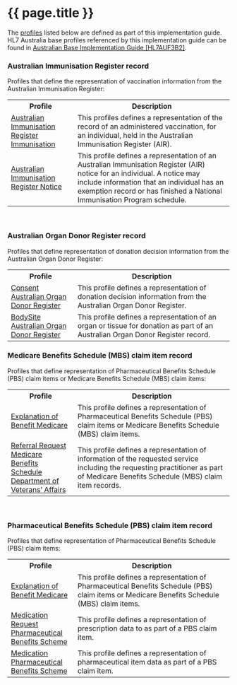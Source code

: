 # {{ page.title }}
The [profiles](http://hl7.org/fhir/STU3/profiling.html) listed below are defined as part of this implementation guide. HL7 Australia base profiles referenced by this implementation guide can be found in [Australian Base Implementation Guide [HL7AUF3B2]](index.html#HL7FHIR3).

###  Australian Immunisation Register record

Profiles that define the representation of vaccination information from the Australian Immunisation Register:

<table class="list" width="100%">
  <tbody>
   <col width="30%" />
   <col width="70%" />
  <tr>
     <th>Profile</th>
     <th>Description</th>
  </tr>
  <tr>
     <td><a href="StructureDefinition-immunization-air.html">Australian Immunisation Register Immunisation</a></td>
     <td>This profiles defines a representation of the record of an administered vaccination, for an individual, held in the Australian Immunisation Register (AIR).</td>
  </tr>
   <tr>
      <td><a href="StructureDefinition-flag-air-1.html">Australian Immunisation Register Notice</a></td>
      <td>This profile defines a representation of an Australian Immunisation Register (AIR) notice for an individual. A notice may include information that an individual has an exemption record or has finished a National Immunisation Program schedule.</td>
   </tr> 
 </tbody>   
</table>
<br/>

### Australian Organ Donor Register record

Profiles that define representation of donation decision information from the Australian Organ Donor Register:

<table class="list" width="100%">
  <tbody>
     <col width="30%" />
     <col width="70%" />
     <tr>
       <th>Profile</th>
       <th>Description</th>
     </tr>
     <tr>
       <td><a href="StructureDefinition-consent-aodr.html">Consent Australian Organ Donor Register </a></td>
       <td>This profile defines a representation of donation decision information from the Australian Organ Donor Register.</td>
     </tr>
     <tr>
       <td><a href="StructureDefinition-bodysite-aodr.html">BodySite Australian Organ Donor Register</a></td>
       <td>This profile defines a representation of an organ or tissue for donation as part of an Australian Organ Donor Register record.</td>
     </tr>
  </tbody>
</table>

###  Medicare Benefits Schedule (MBS) claim item record

Profiles that define representation of Pharmaceutical Benefits Schedule (PBS) claim items or Medicare Benefits Schedule (MBS) claim items:

<table class="list" width="100%">
   <tbody>
      <col width="30%" />
      <col width="70%" />
      <tr>
         <th>Profile</th>
         <th>Description</th>
      </tr>
      <tr>
         <td><a href="StructureDefinition-explanationofbenefit-medicare.html">Explanation of Benefit Medicare</a></td>
         <td>This profile defines a representation of Pharmaceutical Benefits Schedule (PBS) claim items or Medicare Benefits Schedule (MBS) claim items.</td>
      </tr>
      <tr>
         <td><a href="StructureDefinition-referralrequest-mbsdva.html">Referral Request Medicare Benefits Schedule Department of Veterans’ Affairs</a></td>
         <td>This profile defines a representation of information of the requested service including the requesting practitioner as part of Medicare Benefits Schedule (MBS) claim item records.</td>
       </tr>
 </tbody>
</table>
<br/>

###  Pharmaceutical Benefits Schedule (PBS) claim item record

Profiles that define representation of Pharmaceutical Benefits Schedule (PBS) claim items:

<table class="list" width="100%">
   <tbody>
      <col width="30%" />
      <col width="70%" />
      <tr>
         <th>Profile</th>
         <th>Description</th>
      </tr>
      <tr>
         <td><a href="StructureDefinition-explanationofbenefit-medicare.html">Explanation of Benefit Medicare</a></td>
         <td>This profile defines a representation of Pharmaceutical Benefits Schedule (PBS) claim items or Medicare Benefits Schedule (MBS) claim items.</td>
      </tr>
      <tr>
         <td><a href="StructureDefinition-medicationrequest-pbs.html">Medication Request Pharmaceutical Benefits Scheme</a></td>
         <td>This profile defines a representation of prescription data to as part of a PBS claim item.</td>
      </tr>
      <tr>
         <td><a href="StructureDefinition-medication-pbs.html">Medication Pharmaceutical Benefits Scheme</a></td>
         <td>This profile defines a representation of pharmaceutical item data as part of a PBS claim item.</td>
      </tr>
 </tbody>
</table>
<br/>


